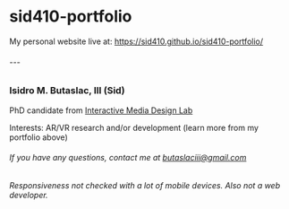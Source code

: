 # sid410-portfolio
My personal website live at: https://sid410.github.io/sid410-portfolio/
###### ---

### Isidro M. Butaslac, III (Sid)

PhD candidate from [Interactive Media Design Lab](https://imdl.naist.jp/)

Interests: AR/VR research and/or development (learn more from my portfolio above)

###### If you have any questions, contact me at butaslaciii@gmail.com

###### Responsiveness not checked with a lot of mobile devices. Also not a web developer.
